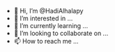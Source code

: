 - 👋 Hi, I’m @HadiAlhalapy
- 👀 I’m interested in ...
- 🌱 I’m currently learning ...
- 💞️ I’m looking to collaborate on ...
- 📫 How to reach me ...

<!---
HadiAlhalapy/HadiAlhalapy is a ✨ special ✨ repository because its `README.md` (this file) appears on your GitHub profile.
You can click the Preview link to take a look at your changes.
--->

